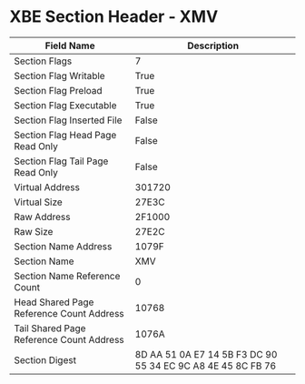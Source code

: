 # XBE Section Header - XMV

| Field Name | Description |
|---|---|
| Section Flags | 7 |
| Section Flag Writable | True |
| Section Flag Preload | True |
| Section Flag Executable | True |
| Section Flag Inserted File | False |
| Section Flag Head Page Read Only | False |
| Section Flag Tail Page Read Only | False |
| Virtual Address | 301720 |
| Virtual Size | 27E3C |
| Raw Address | 2F1000 |
| Raw Size | 27E2C |
| Section Name Address | 1079F |
| Section Name | XMV |
| Section Name Reference Count | 0 |
| Head Shared Page Reference Count Address | 10768 |
| Tail Shared Page Reference Count Address | 1076A |
| Section Digest | 8D AA 51 0A E7 14 5B F3 DC 90 55 34 EC 9C A8 4E 45 8C FB 76 |
